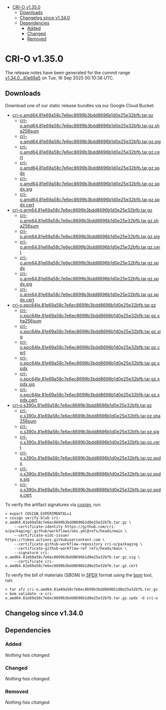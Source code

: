 - [CRI-O v1.35.0](#cri-o-v1350)
  - [Downloads](#downloads)
  - [Changelog since v1.34.0](#changelog-since-v1340)
  - [Dependencies](#dependencies)
    - [Added](#added)
    - [Changed](#changed)
    - [Removed](#removed)

# CRI-O v1.35.0

The release notes have been generated for the commit range
[v1.34.0...81e69a5](https://github.com/cri-o/cri-o/compare/v1.34.0...v1.35.0) on Tue, 16 Sep 2025 00:10:38 UTC.

## Downloads

Download one of our static release bundles via our Google Cloud Bucket:

- [cri-o.amd64.81e69a58c7e6ec8699b3bdd8696b1d0e25e32bfb.tar.gz](https://storage.googleapis.com/cri-o/artifacts/cri-o.amd64.81e69a58c7e6ec8699b3bdd8696b1d0e25e32bfb.tar.gz)
  - [cri-o.amd64.81e69a58c7e6ec8699b3bdd8696b1d0e25e32bfb.tar.gz.sha256sum](https://storage.googleapis.com/cri-o/artifacts/cri-o.amd64.81e69a58c7e6ec8699b3bdd8696b1d0e25e32bfb.tar.gz.sha256sum)
  - [cri-o.amd64.81e69a58c7e6ec8699b3bdd8696b1d0e25e32bfb.tar.gz.sig](https://storage.googleapis.com/cri-o/artifacts/cri-o.amd64.81e69a58c7e6ec8699b3bdd8696b1d0e25e32bfb.tar.gz.sig)
  - [cri-o.amd64.81e69a58c7e6ec8699b3bdd8696b1d0e25e32bfb.tar.gz.cert](https://storage.googleapis.com/cri-o/artifacts/cri-o.amd64.81e69a58c7e6ec8699b3bdd8696b1d0e25e32bfb.tar.gz.cert)
  - [cri-o.amd64.81e69a58c7e6ec8699b3bdd8696b1d0e25e32bfb.tar.gz.spdx](https://storage.googleapis.com/cri-o/artifacts/cri-o.amd64.81e69a58c7e6ec8699b3bdd8696b1d0e25e32bfb.tar.gz.spdx)
  - [cri-o.amd64.81e69a58c7e6ec8699b3bdd8696b1d0e25e32bfb.tar.gz.spdx.sig](https://storage.googleapis.com/cri-o/artifacts/cri-o.amd64.81e69a58c7e6ec8699b3bdd8696b1d0e25e32bfb.tar.gz.spdx.sig)
  - [cri-o.amd64.81e69a58c7e6ec8699b3bdd8696b1d0e25e32bfb.tar.gz.spdx.cert](https://storage.googleapis.com/cri-o/artifacts/cri-o.amd64.81e69a58c7e6ec8699b3bdd8696b1d0e25e32bfb.tar.gz.spdx.cert)
- [cri-o.arm64.81e69a58c7e6ec8699b3bdd8696b1d0e25e32bfb.tar.gz](https://storage.googleapis.com/cri-o/artifacts/cri-o.arm64.81e69a58c7e6ec8699b3bdd8696b1d0e25e32bfb.tar.gz)
  - [cri-o.arm64.81e69a58c7e6ec8699b3bdd8696b1d0e25e32bfb.tar.gz.sha256sum](https://storage.googleapis.com/cri-o/artifacts/cri-o.arm64.81e69a58c7e6ec8699b3bdd8696b1d0e25e32bfb.tar.gz.sha256sum)
  - [cri-o.arm64.81e69a58c7e6ec8699b3bdd8696b1d0e25e32bfb.tar.gz.sig](https://storage.googleapis.com/cri-o/artifacts/cri-o.arm64.81e69a58c7e6ec8699b3bdd8696b1d0e25e32bfb.tar.gz.sig)
  - [cri-o.arm64.81e69a58c7e6ec8699b3bdd8696b1d0e25e32bfb.tar.gz.cert](https://storage.googleapis.com/cri-o/artifacts/cri-o.arm64.81e69a58c7e6ec8699b3bdd8696b1d0e25e32bfb.tar.gz.cert)
  - [cri-o.arm64.81e69a58c7e6ec8699b3bdd8696b1d0e25e32bfb.tar.gz.spdx](https://storage.googleapis.com/cri-o/artifacts/cri-o.arm64.81e69a58c7e6ec8699b3bdd8696b1d0e25e32bfb.tar.gz.spdx)
  - [cri-o.arm64.81e69a58c7e6ec8699b3bdd8696b1d0e25e32bfb.tar.gz.spdx.sig](https://storage.googleapis.com/cri-o/artifacts/cri-o.arm64.81e69a58c7e6ec8699b3bdd8696b1d0e25e32bfb.tar.gz.spdx.sig)
  - [cri-o.arm64.81e69a58c7e6ec8699b3bdd8696b1d0e25e32bfb.tar.gz.spdx.cert](https://storage.googleapis.com/cri-o/artifacts/cri-o.arm64.81e69a58c7e6ec8699b3bdd8696b1d0e25e32bfb.tar.gz.spdx.cert)
- [cri-o.ppc64le.81e69a58c7e6ec8699b3bdd8696b1d0e25e32bfb.tar.gz](https://storage.googleapis.com/cri-o/artifacts/cri-o.ppc64le.81e69a58c7e6ec8699b3bdd8696b1d0e25e32bfb.tar.gz)
  - [cri-o.ppc64le.81e69a58c7e6ec8699b3bdd8696b1d0e25e32bfb.tar.gz.sha256sum](https://storage.googleapis.com/cri-o/artifacts/cri-o.ppc64le.81e69a58c7e6ec8699b3bdd8696b1d0e25e32bfb.tar.gz.sha256sum)
  - [cri-o.ppc64le.81e69a58c7e6ec8699b3bdd8696b1d0e25e32bfb.tar.gz.sig](https://storage.googleapis.com/cri-o/artifacts/cri-o.ppc64le.81e69a58c7e6ec8699b3bdd8696b1d0e25e32bfb.tar.gz.sig)
  - [cri-o.ppc64le.81e69a58c7e6ec8699b3bdd8696b1d0e25e32bfb.tar.gz.cert](https://storage.googleapis.com/cri-o/artifacts/cri-o.ppc64le.81e69a58c7e6ec8699b3bdd8696b1d0e25e32bfb.tar.gz.cert)
  - [cri-o.ppc64le.81e69a58c7e6ec8699b3bdd8696b1d0e25e32bfb.tar.gz.spdx](https://storage.googleapis.com/cri-o/artifacts/cri-o.ppc64le.81e69a58c7e6ec8699b3bdd8696b1d0e25e32bfb.tar.gz.spdx)
  - [cri-o.ppc64le.81e69a58c7e6ec8699b3bdd8696b1d0e25e32bfb.tar.gz.spdx.sig](https://storage.googleapis.com/cri-o/artifacts/cri-o.ppc64le.81e69a58c7e6ec8699b3bdd8696b1d0e25e32bfb.tar.gz.spdx.sig)
  - [cri-o.ppc64le.81e69a58c7e6ec8699b3bdd8696b1d0e25e32bfb.tar.gz.spdx.cert](https://storage.googleapis.com/cri-o/artifacts/cri-o.ppc64le.81e69a58c7e6ec8699b3bdd8696b1d0e25e32bfb.tar.gz.spdx.cert)
- [cri-o.s390x.81e69a58c7e6ec8699b3bdd8696b1d0e25e32bfb.tar.gz](https://storage.googleapis.com/cri-o/artifacts/cri-o.s390x.81e69a58c7e6ec8699b3bdd8696b1d0e25e32bfb.tar.gz)
  - [cri-o.s390x.81e69a58c7e6ec8699b3bdd8696b1d0e25e32bfb.tar.gz.sha256sum](https://storage.googleapis.com/cri-o/artifacts/cri-o.s390x.81e69a58c7e6ec8699b3bdd8696b1d0e25e32bfb.tar.gz.sha256sum)
  - [cri-o.s390x.81e69a58c7e6ec8699b3bdd8696b1d0e25e32bfb.tar.gz.sig](https://storage.googleapis.com/cri-o/artifacts/cri-o.s390x.81e69a58c7e6ec8699b3bdd8696b1d0e25e32bfb.tar.gz.sig)
  - [cri-o.s390x.81e69a58c7e6ec8699b3bdd8696b1d0e25e32bfb.tar.gz.cert](https://storage.googleapis.com/cri-o/artifacts/cri-o.s390x.81e69a58c7e6ec8699b3bdd8696b1d0e25e32bfb.tar.gz.cert)
  - [cri-o.s390x.81e69a58c7e6ec8699b3bdd8696b1d0e25e32bfb.tar.gz.spdx](https://storage.googleapis.com/cri-o/artifacts/cri-o.s390x.81e69a58c7e6ec8699b3bdd8696b1d0e25e32bfb.tar.gz.spdx)
  - [cri-o.s390x.81e69a58c7e6ec8699b3bdd8696b1d0e25e32bfb.tar.gz.spdx.sig](https://storage.googleapis.com/cri-o/artifacts/cri-o.s390x.81e69a58c7e6ec8699b3bdd8696b1d0e25e32bfb.tar.gz.spdx.sig)
  - [cri-o.s390x.81e69a58c7e6ec8699b3bdd8696b1d0e25e32bfb.tar.gz.spdx.cert](https://storage.googleapis.com/cri-o/artifacts/cri-o.s390x.81e69a58c7e6ec8699b3bdd8696b1d0e25e32bfb.tar.gz.spdx.cert)

To verify the artifact signatures via [cosign](https://github.com/sigstore/cosign), run:

```console
> export COSIGN_EXPERIMENTAL=1
> cosign verify-blob cri-o.amd64.81e69a58c7e6ec8699b3bdd8696b1d0e25e32bfb.tar.gz \
    --certificate-identity https://github.com/cri-o/packaging/.github/workflows/obs.yml@refs/heads/main \
    --certificate-oidc-issuer https://token.actions.githubusercontent.com \
    --certificate-github-workflow-repository cri-o/packaging \
    --certificate-github-workflow-ref refs/heads/main \
    --signature cri-o.amd64.81e69a58c7e6ec8699b3bdd8696b1d0e25e32bfb.tar.gz.sig \
    --certificate cri-o.amd64.81e69a58c7e6ec8699b3bdd8696b1d0e25e32bfb.tar.gz.cert
```

To verify the bill of materials (SBOM) in [SPDX](https://spdx.org) format using the [bom](https://sigs.k8s.io/bom) tool, run:

```console
> tar xfz cri-o.amd64.81e69a58c7e6ec8699b3bdd8696b1d0e25e32bfb.tar.gz
> bom validate -e cri-o.amd64.81e69a58c7e6ec8699b3bdd8696b1d0e25e32bfb.tar.gz.spdx -d cri-o
```

## Changelog since v1.34.0

## Dependencies

### Added
_Nothing has changed._

### Changed
_Nothing has changed._

### Removed
_Nothing has changed._
